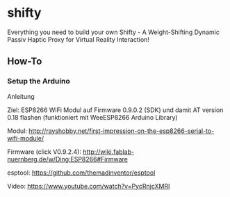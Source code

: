 # shifty
Everything you need to build your own Shifty - A Weight-Shifting Dynamic Passiv Haptic Proxy for Virtual Reality Interaction!

## How-To

### Setup the Arduino
Anleitung

Ziel: ESP8266 WiFi Modul auf Firmware 0.9.0.2 (SDK) und damit AT version 0.18 flashen (funktioniert mit WeeESP8266 Arduino Library)

Modul:
http://rayshobby.net/first-impression-on-the-esp8266-serial-to-wifi-module/

Firmware (click V0.9.2.4):
http://wiki.fablab-nuernberg.de/w/Ding:ESP8266#Firmware

esptool:
https://github.com/themadinventor/esptool

Video:
https://www.youtube.com/watch?v=PycRnjcXMRI